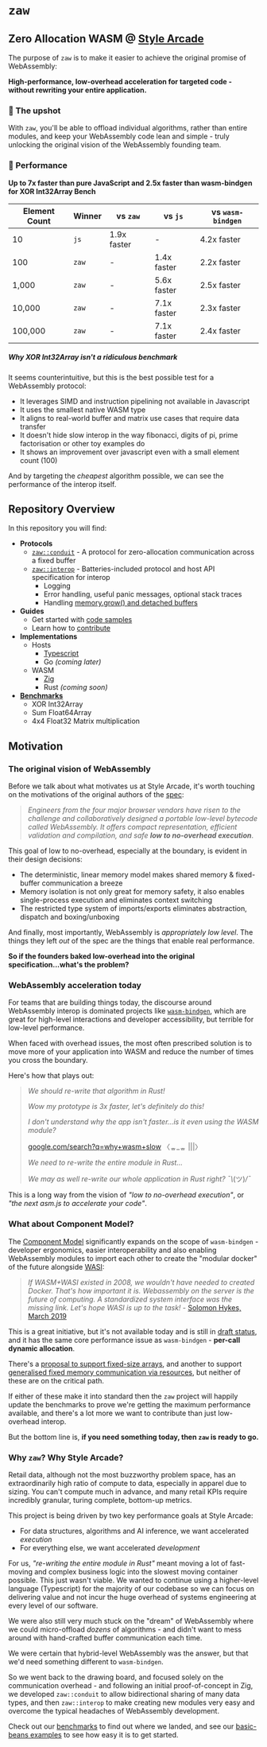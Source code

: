 # `zaw`

## Zero Allocation WASM @ <a href="https://stylearcade.com" target="_blank">Style Arcade</a>

The purpose of `zaw` is to make it easier to achieve the original promise of WebAssembly:

**High-performance, low-overhead acceleration for targeted code - without rewriting your entire application.**

### 🎯 The upshot

With `zaw`, you'll be able to offload individual algorithms, rather than entire modules, and keep your WebAssembly code lean and simple - truly unlocking the original vision of the WebAssembly founding team.

### 🚀 Performance

**Up to 7x faster than pure JavaScript and 2.5x faster than wasm-bindgen for XOR Int32Array Bench**

| Element Count | Winner | vs `zaw`    | vs `js`     | vs `wasm-bindgen` |
| ------------- | ------ | ----------- | ----------- | ----------------- |
| 10            | `js`   | 1.9x faster | -           | 4.2x faster       |
| 100           | `zaw`  | -           | 1.4x faster | 2.2x faster       |
| 1,000         | `zaw`  | -           | 5.6x faster | 2.5x faster       |
| 10,000        | `zaw`  | -           | 7.1x faster | 2.3x faster       |
| 100,000       | `zaw`  | -           | 7.1x faster | 2.4x faster       |

##### Why XOR Int32Array _isn't_ a ridiculous benchmark

It seems counterintuitive, but this is the best possible test for a WebAssembly protocol:

- It leverages SIMD and instruction pipelining not available in Javascript
- It uses the smallest native WASM type
- It aligns to real-world buffer and matrix use cases that require data transfer
- It doesn't hide slow interop in the way fibonacci, digits of pi, prime factorisation or other toy examples do
- It shows an improvement over javascript even with a small element count (100)

And by targeting the _cheapest_ algorithm possible, we can see the performance of the interop itself.

## Repository Overview

In this repository you will find:

- **Protocols**
  - [`zaw::conduit`](docs/protocol-conduit.md) - A protocol for zero-allocation communication across a fixed buffer
  - [`zaw::interop`](docs/protocol-interop.md) - Batteries-included protocol and host API specification for interop
    - Logging
    - Error handling, useful panic messages, optional stack traces
    - Handling <a href="https://developer.mozilla.org/en-US/docs/WebAssembly/Reference/JavaScript_interface/Memory/grow#detachment_upon_growing" target="_blank">memory.grow() and detached buffers</a>
- **Guides**
  - Get started with [code samples](docs/getting-started.md)
  - Learn how to [contribute](docs/contribute.md)
- **Implementations**
  - Hosts
    - [Typescript](src/host-ts/)
    - Go _(coming later)_
  - WASM
    - [Zig](src/wasm-zig/)
    - Rust _(coming soon)_
- [**Benchmarks**](docs/benchmarks.md)
  - XOR Int32Array
  - Sum Float64Array
  - 4x4 Float32 Matrix multiplication

## Motivation

### The original vision of WebAssembly

Before we talk about what motivates us at Style Arcade, it's worth touching on the motivations of the original authors of the [spec](https://dl.acm.org/doi/10.1145/3140587.3062363):

> _Engineers from the four major browser vendors have risen to the challenge and collaboratively designed a portable low-level bytecode called WebAssembly. It offers compact representation, efficient validation and compilation, and safe **low to no-overhead execution**_.

This goal of low to no-overhead, especially at the boundary, is evident in their design decisions:

- The deterministic, linear memory model makes shared memory & fixed-buffer communication a breeze
- Memory isolation is not only great for memory safety, it also enables single-process execution and eliminates context switching
- The restricted type system of imports/exports eliminates abstraction, dispatch and boxing/unboxing

And finally, most importantly, WebAssembly is _appropriately low level_. The things they left _out_ of the spec are the things that enable real performance.

**So if the founders baked low-overhead into the original specification...what's the problem?**

### WebAssembly acceleration today

For teams that are building things today, the discourse around WebAssembly interop is dominated projects like [`wasm-bindgen`](https://github.com/rustwasm/wasm-bindgen), which are great for high-level interactions and developer accessibility, but terrible for low-level performance.

When faced with overhead issues, the most often prescribed solution is to move more of your application into WASM and reduce the number of times you cross the boundary.

Here's how that plays out:

> _We should re-write that algorithm in Rust!_
>
> _Wow my prototype is 3x faster, let's definitely do this!_
>
> _I don't understand why the app isn't faster...is it even using the WASM module?_
>
> <a href="https://google.com/search?q=why+wasm+slow" target="_blank">google.com/search?q=why+wasm+slow</a> 〈ᇂ\_ᇂ |||〉
>
> _We need to re-write the entire module in Rust..._
>
> _We may as well re-write our whole application in Rust right? ¯\\_(ツ)_/¯_

This is a long way from the vision of _"low to no-overhead execution"_, or _"the next asm.js to accelerate your code"_.

### What about Component Model?

The [Component Model](https://component-model.bytecodealliance.org/) significantly expands on the scope of `wasm-bindgen` - developer ergonomics, easier interoperability and also enabling WebAssembly modules to import each other to create the "modular docker" of the future alongside [WASI](https://wasi.dev/):

> _If WASM+WASI existed in 2008, we wouldn't have needed to created Docker. That's how important it is. Webassembly on the server is the future of computing. A standardized system interface was the missing link. Let's hope WASI is up to the task!_ - [Solomon Hykes, March 2019](https://x.com/solomonstre/status/1111004913222324225)

This is a great initiative, but it's not available today and is still in [draft status](https://eunomia.dev/blog/2025/02/16/wasi-and-the-webassembly-component-model-current-status/), and it has the same core performance issue as `wasm-bindgen` - **per-call dynamic allocation**.

There's a [proposal to support fixed-size arrays](https://github.com/WebAssembly/component-model/issues/385), and another to support [generalised fixed memory communication via resources](https://github.com/WebAssembly/component-model/issues/398), but neither of these are on the critical path.

If either of these make it into standard then the `zaw` project will happily update the benchmarks to prove we're getting the maximum performance available, and there's a lot more we want to contribute than just low-overhead interop.

But the bottom line is, **if you need something today, then `zaw` is ready to go.**

### Why `zaw`? Why Style Arcade?

Retail data, although not the most buzzworthy problem space, has an extraordinarily high ratio of compute to data, especially in apparel due to sizing. You can't compute much in advance, and many retail KPIs require incredibly granular, turing complete, bottom-up metrics.

This project is being driven by two key performance goals at Style Arcade:

- For data structures, algorithms and AI inference, we want accelerated _execution_
- For everything else, we want accelerated _development_

For us, _"re-writing the entire module in Rust"_ meant moving a lot of fast-moving and complex business logic into the slowest moving container possible. This just wasn't viable. We wanted to continue using a higher-level language (Typescript) for the majority of our codebase so we can focus on delivering value and not incur the huge overhead of systems engineering at every level of our software.

We were also still very much stuck on the "dream" of WebAssembly where we could micro-offload _dozens_ of algorithms - and didn't want to mess around with hand-crafted buffer communication each time.

We were certain that hybrid-level WebAssembly was the answer, but that we'd need something different to `wasm-bindgen`.

So we went back to the drawing board, and focused solely on the communication overhead - and following an initial proof-of-concept in Zig, we developed `zaw::conduit` to allow bidirectional sharing of many data types, and then `zaw::interop` to make creating new modules very easy and overcome the typical headaches of WebAssembly development.

Check out our [benchmarks](docs/benchmarks.md) to find out where we landed, and see our [basic-beans examples](docs/getting-started.md) to see how easy it is to get started.
